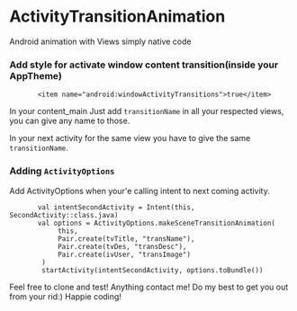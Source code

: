 # ActivityTransitionAnimation
Android animation with Views simply native code

### Add style for activate window content transition(inside your AppTheme)
           <item name="android:windowActivityTransitions">true</item>
           
In your content_main Just add `transitionName` in all your respected views,
you can give any name to those.

In your next activity for the same view you have to give the same `transitionName`.

### Adding `ActivityOptions`
  Add ActivityOptions when your'e calling intent to next coming activity.
  
           val intentSecondActivity = Intent(this, SecondActivity::class.java)
           val options = ActivityOptions.makeSceneTransitionAnimation(
                this,
                Pair.create(tvTitle, "transName"),
                Pair.create(tvDes, "transDesc"),
                Pair.create(ivUser, "transImage")
            )
            startActivity(intentSecondActivity, options.toBundle())
            
Feel free to clone and test! Anything contact me! Do my best to get you out from your rid:) Happie coding!            
